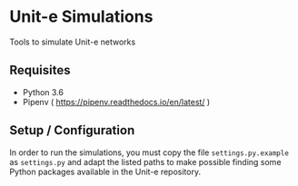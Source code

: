 # Unit-e Simulations

Tools to simulate Unit-e networks


## Requisites

  * Python 3.6
  * Pipenv ( https://pipenv.readthedocs.io/en/latest/ )

## Setup / Configuration

In order to run the simulations, you must copy the file `settings.py.example` as
`settings.py` and adapt the listed paths to make possible finding some Python
packages available in the Unit-e repository.
